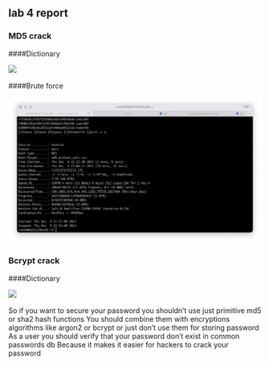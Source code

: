 ## lab 4 report

### MD5 crack

####Dictionary
<div>
<img src="images/md5-dictionary.png">
</div>

####Brute force
<div>
<img src="images/md5-brute-force.png">
</div>

### Bcrypt crack

####Dictionary
<div>
<img src="images/bcrypt-dictionary.png">
</div>

So if you want to secure your password you shouldn’t use just primitive md5 or sha2 hash functions
You should combine them with encryptions algorithms like argon2 or bcrypt or just don’t use them for storing password
As a user you should verify that your password don’t exist in common passwords db
Because it makes it easier for hackers to crack your password